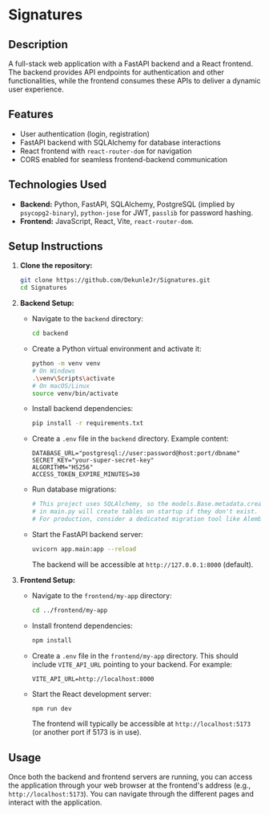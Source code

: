 # Signatures

## Description
A full-stack web application with a FastAPI backend and a React frontend. The backend provides API endpoints for authentication and other functionalities, while the frontend consumes these APIs to deliver a dynamic user experience.

## Features
*   User authentication (login, registration)
*   FastAPI backend with SQLAlchemy for database interactions
*   React frontend with `react-router-dom` for navigation
*   CORS enabled for seamless frontend-backend communication

## Technologies Used
*   **Backend:** Python, FastAPI, SQLAlchemy, PostgreSQL (implied by `psycopg2-binary`), `python-jose` for JWT, `passlib` for password hashing.
*   **Frontend:** JavaScript, React, Vite, `react-router-dom`.

## Setup Instructions

1.  **Clone the repository:**
    ```bash
    git clone https://github.com/DekunleJr/Signatures.git
    cd Signatures
    ```

2.  **Backend Setup:**
    *   Navigate to the `backend` directory:
        ```bash
        cd backend
        ```
    *   Create a Python virtual environment and activate it:
        ```bash
        python -m venv venv
        # On Windows
        .\venv\Scripts\activate
        # On macOS/Linux
        source venv/bin/activate
        ```
    *   Install backend dependencies:
        ```bash
        pip install -r requirements.txt
        ```
    *   Create a `.env` file in the `backend` directory. Example content:
        ```
        DATABASE_URL="postgresql://user:password@host:port/dbname"
        SECRET_KEY="your-super-secret-key"
        ALGORITHM="HS256"
        ACCESS_TOKEN_EXPIRE_MINUTES=30
        ```
    *   Run database migrations:
        ```bash
        # This project uses SQLAlchemy, so the models.Base.metadata.create_all(bind=engine)
        # in main.py will create tables on startup if they don't exist.
        # For production, consider a dedicated migration tool like Alembic.
        ```
    *   Start the FastAPI backend server:
        ```bash
        uvicorn app.main:app --reload
        ```
        The backend will be accessible at `http://127.0.0.1:8000` (default).

3.  **Frontend Setup:**
    *   Navigate to the `frontend/my-app` directory:
        ```bash
        cd ../frontend/my-app
        ```
    *   Install frontend dependencies:
        ```bash
        npm install
        ```
    *   Create a `.env` file in the `frontend/my-app` directory. This should include `VITE_API_URL` pointing to your backend. For example:
        ```
        VITE_API_URL=http://localhost:8000
        ```
    *   Start the React development server:
        ```bash
        npm run dev
        ```
        The frontend will typically be accessible at `http://localhost:5173` (or another port if 5173 is in use).

## Usage
Once both the backend and frontend servers are running, you can access the application through your web browser at the frontend's address (e.g., `http://localhost:5173`). You can navigate through the different pages and interact with the application.
